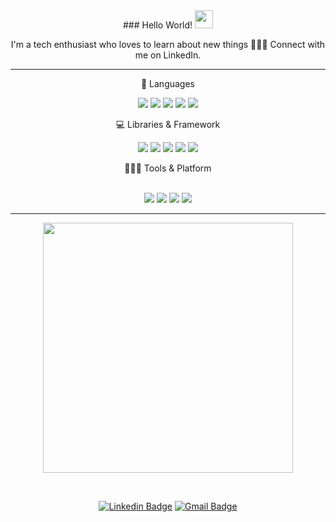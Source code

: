  <div align="center">
 ### Hello World!  <img src="https://github.com/sciencepal/sciencepal/blob/master/assets/Hi.gif" width="29px">

<p align = "center">I'm a tech enthusiast who loves to learn about new things 👨🏻‍💻 Connect with me on LinkedIn.</p>

 
---
 
🚀 Languages
<br>
<p>
 
  <img src="https://img.shields.io/badge/HTML5-E34F26?style=for-the-badge&logo=html5&logoColor=white" />
  <img src="https://img.shields.io/badge/CSS3-1572B6?style=for-the-badge&logo=css3&logoColor=white" />
  <img src="https://img.shields.io/badge/JavaScript-323330?style=for-the-badge&logo=javascript&logoColor=F7DF1E" />
  <img src="https://img.shields.io/badge/TypeScript-007ACC?style=for-the-badge&logo=typescript&logoColor=white" />
  <img src="https://img.shields.io/badge/json-5E5C5C?style=for-the-badge&logo=json&logoColor=white" />
</p>

💻 Libraries & Framework
<br>

<p>
  <img src="https://img.shields.io/badge/Node.js-339933?style=for-the-badge&logo=nodedotjs&logoColor=white" />
  <img src="https://img.shields.io/badge/React-20232A?style=for-the-badge&logo=react&logoColor=61DAFB" />
  <img src="https://img.shields.io/badge/Bootstrap-563D7C?style=for-the-badge&logo=bootstrap&logoColor=white" />
  <img src="https://img.shields.io/badge/jQuery-0769AD?style=for-the-badge&logo=jquery&logoColor=white" />
  <img src="https://img.shields.io/badge/MongoDB-4EA94B?style=for-the-badge&logo=mongodb&logoColor=white" />
</p>
🧑🏻‍💻 Tools & Platform
<br>

<br>


<p>
  
  <img src="https://img.shields.io/badge/Visual_Studio_Code-0078D4?style=for-the-badge&logo=visual%20studio%20code&logoColor=white" />
  <img src="https://img.shields.io/badge/Visual_Studio-5C2D91?style=for-the-badge&logo=visual%20studio&logoColor=white" />
  <img src="https://img.shields.io/badge/Atom-66595C?style=for-the-badge&logo=Atom&logoColor=white" />
  <img src="https://img.shields.io/badge/sublime_text-%23575757.svg?&style=for-the-badge&logo=sublime-text&logoColor=important" />
</p>



<hr>

<p align = "center">
  <img src = "https://github-readme-streak-stats.herokuapp.com?user=dhruvjyotiray&theme=dark&hide_border=true" width = 400>
</p>

<br>

[![Linkedin Badge](https://img.shields.io/badge/-DhruvjyotiRay-blue?style=flat-square&logo=Linkedin&logoColor=white&link=https://www.linkedin.com/in/dhruvjyotiray/)](https://www.linkedin.com/in/dhruvjyotiray/)
[![Gmail Badge](https://img.shields.io/badge/-dhruvjyoti21@gmail.com-d14836?style=flat-square&logo=Gmail&logoColor=white&link=mailto:dhruvjyoti21@gmail.com)](dhruvjyoti21@gmail.com)

 </div>
